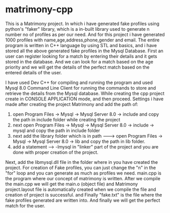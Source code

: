 # matrimony-cpp

This is a Matrimony project. In which i have generated fake profiles using python's  "faker" library, which is a in-built library used to generate n number no of profiles as per our need. And for this project i have generated 1000 profiles with name,age,address,phone,gender and email. 
The entire program is written in C++ language by using STL and basics, and i have stored all the above generated fake profiles in the Mysql Database.
First an user can register looking for a match by entering their details and it gets stored in the database. And we can look for a match based on the age priority and we will get the details of the perfect match based on the entered details of the user.

I have used Dev C++ for compiling and running the program and used Mysql 8.0 Command Line Client for running the commands to store and retrieve the details from the Mysql database. 
While creating the cpp project create in CONSOLE APPLICATION mode, and then proceed.
Settings i have made after creating the project Matrimony and add the path of:
1. open Program Files -> Mysql -> Mysql Server 8.0 -> include and copy the path in include folder while creating the project
2. next open Program Files -> Mysql -> Mysql Server 8.0 -> include -> mysql and copy the path in include folder
3. next add the library folder which is in path ---> open Program Files -> Mysql -> Mysql Server 8.0 -> lib and copy the path in lib folder.
4. add a statement -->   -lmysql in "linker" part of the project and you are done with proper creation of the project.

Next, add the libmysql.dll file in the folder where in you have created the project.
For creation of Fake profiles, you can just change the "n" in the "for" loop and you can generate as much as profiles we need.
main.cpp is the program where our concept of matrimony is written.
After we compile the main.cpp we will get the main.o (object file)
and Matrimony project.layout file is automatically created when we compile the file and creation of project is successful.
and Finally "fake.txt" is the file where the fake profiles generated are written into.
And finally we will get the perfect match for the user.
